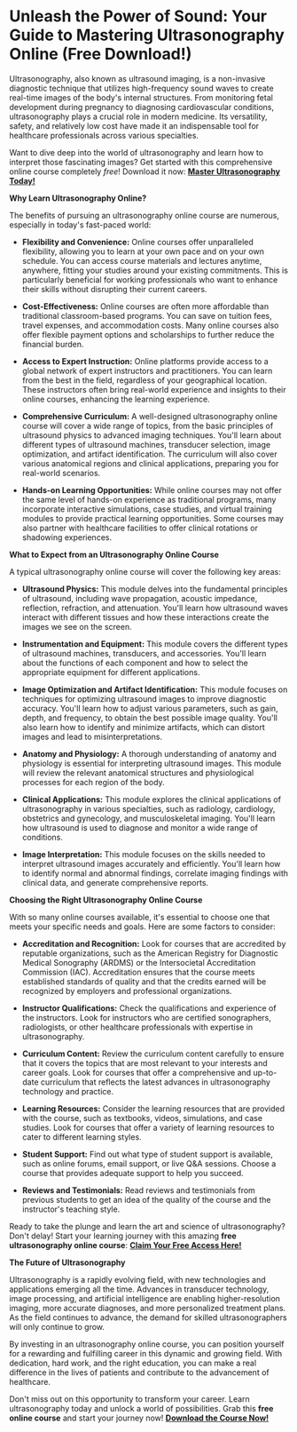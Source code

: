 # Unleash the Power of Sound: Your Guide to Mastering Ultrasonography Online (Free Download!)

Ultrasonography, also known as ultrasound imaging, is a non-invasive diagnostic technique that utilizes high-frequency sound waves to create real-time images of the body's internal structures. From monitoring fetal development during pregnancy to diagnosing cardiovascular conditions, ultrasonography plays a crucial role in modern medicine. Its versatility, safety, and relatively low cost have made it an indispensable tool for healthcare professionals across various specialties.

Want to dive deep into the world of ultrasonography and learn how to interpret those fascinating images? Get started with this comprehensive online course completely *free*! Download it now: [**Master Ultrasonography Today!**](https://udemywork.com/ultrasonography-online-course)

**Why Learn Ultrasonography Online?**

The benefits of pursuing an ultrasonography online course are numerous, especially in today's fast-paced world:

*   **Flexibility and Convenience:** Online courses offer unparalleled flexibility, allowing you to learn at your own pace and on your own schedule. You can access course materials and lectures anytime, anywhere, fitting your studies around your existing commitments. This is particularly beneficial for working professionals who want to enhance their skills without disrupting their current careers.

*   **Cost-Effectiveness:** Online courses are often more affordable than traditional classroom-based programs. You can save on tuition fees, travel expenses, and accommodation costs. Many online courses also offer flexible payment options and scholarships to further reduce the financial burden.

*   **Access to Expert Instruction:** Online platforms provide access to a global network of expert instructors and practitioners. You can learn from the best in the field, regardless of your geographical location. These instructors often bring real-world experience and insights to their online courses, enhancing the learning experience.

*   **Comprehensive Curriculum:** A well-designed ultrasonography online course will cover a wide range of topics, from the basic principles of ultrasound physics to advanced imaging techniques. You'll learn about different types of ultrasound machines, transducer selection, image optimization, and artifact identification. The curriculum will also cover various anatomical regions and clinical applications, preparing you for real-world scenarios.

*   **Hands-on Learning Opportunities:** While online courses may not offer the same level of hands-on experience as traditional programs, many incorporate interactive simulations, case studies, and virtual training modules to provide practical learning opportunities. Some courses may also partner with healthcare facilities to offer clinical rotations or shadowing experiences.

**What to Expect from an Ultrasonography Online Course**

A typical ultrasonography online course will cover the following key areas:

*   **Ultrasound Physics:** This module delves into the fundamental principles of ultrasound, including wave propagation, acoustic impedance, reflection, refraction, and attenuation. You'll learn how ultrasound waves interact with different tissues and how these interactions create the images we see on the screen.

*   **Instrumentation and Equipment:** This module covers the different types of ultrasound machines, transducers, and accessories. You'll learn about the functions of each component and how to select the appropriate equipment for different applications.

*   **Image Optimization and Artifact Identification:** This module focuses on techniques for optimizing ultrasound images to improve diagnostic accuracy. You'll learn how to adjust various parameters, such as gain, depth, and frequency, to obtain the best possible image quality. You'll also learn how to identify and minimize artifacts, which can distort images and lead to misinterpretations.

*   **Anatomy and Physiology:** A thorough understanding of anatomy and physiology is essential for interpreting ultrasound images. This module will review the relevant anatomical structures and physiological processes for each region of the body.

*   **Clinical Applications:** This module explores the clinical applications of ultrasonography in various specialties, such as radiology, cardiology, obstetrics and gynecology, and musculoskeletal imaging. You'll learn how ultrasound is used to diagnose and monitor a wide range of conditions.

*   **Image Interpretation:** This module focuses on the skills needed to interpret ultrasound images accurately and efficiently. You'll learn how to identify normal and abnormal findings, correlate imaging findings with clinical data, and generate comprehensive reports.

**Choosing the Right Ultrasonography Online Course**

With so many online courses available, it's essential to choose one that meets your specific needs and goals. Here are some factors to consider:

*   **Accreditation and Recognition:** Look for courses that are accredited by reputable organizations, such as the American Registry for Diagnostic Medical Sonography (ARDMS) or the Intersocietal Accreditation Commission (IAC). Accreditation ensures that the course meets established standards of quality and that the credits earned will be recognized by employers and professional organizations.

*   **Instructor Qualifications:** Check the qualifications and experience of the instructors. Look for instructors who are certified sonographers, radiologists, or other healthcare professionals with expertise in ultrasonography.

*   **Curriculum Content:** Review the curriculum content carefully to ensure that it covers the topics that are most relevant to your interests and career goals. Look for courses that offer a comprehensive and up-to-date curriculum that reflects the latest advances in ultrasonography technology and practice.

*   **Learning Resources:** Consider the learning resources that are provided with the course, such as textbooks, videos, simulations, and case studies. Look for courses that offer a variety of learning resources to cater to different learning styles.

*   **Student Support:** Find out what type of student support is available, such as online forums, email support, or live Q&A sessions. Choose a course that provides adequate support to help you succeed.

*   **Reviews and Testimonials:** Read reviews and testimonials from previous students to get an idea of the quality of the course and the instructor's teaching style.

Ready to take the plunge and learn the art and science of ultrasonography? Don't delay! Start your learning journey with this amazing **free ultrasonography online course**: [**Claim Your Free Access Here!**](https://udemywork.com/ultrasonography-online-course)

**The Future of Ultrasonography**

Ultrasonography is a rapidly evolving field, with new technologies and applications emerging all the time. Advances in transducer technology, image processing, and artificial intelligence are enabling higher-resolution imaging, more accurate diagnoses, and more personalized treatment plans. As the field continues to advance, the demand for skilled ultrasonographers will only continue to grow.

By investing in an ultrasonography online course, you can position yourself for a rewarding and fulfilling career in this dynamic and growing field. With dedication, hard work, and the right education, you can make a real difference in the lives of patients and contribute to the advancement of healthcare.

Don't miss out on this opportunity to transform your career. Learn ultrasonography today and unlock a world of possibilities. Grab this **free online course** and start your journey now! [**Download the Course Now!**](https://udemywork.com/ultrasonography-online-course)
